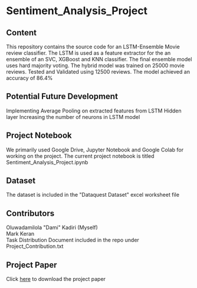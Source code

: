 # Sentiment_Analysis_Project
## Content
This repository contains the source code for an LSTM-Ensemble Movie review classifier. The LSTM is used as a feature extractor for the an ensemble of an SVC, XGBoost and KNN classifier. The final ensemble model uses hard majority voting. The hybrid model was trained on 25000 movie reviews. Tested and Validated using 12500 reviews. The model achieved an accuracy of 86.4%

## Potential Future Development
Implementing Average Pooling on extracted features from LSTM Hidden layer
Increasing the number of neurons in LSTM model

## Project Notebook
We primarily used Google Drive, Jupyter Notebook and Google Colab for working on the project. The current project notebook is titled Sentiment_Analysis_Project.ipynb

## Dataset
The dataset is included in the "Dataquest Dataset" excel worksheet file

## Contributors
Oluwadamilola "Dami" Kadiri (Myself)<br> 
Mark Keran <br>
Task Distribution Document included in the repo under Project_Contribution.txt

## Project Paper
Click [here](https://drive.google.com/drive/folders/1S3hrA4JvhnGMegKBioQR5OrRgP0MXRO2?usp=share_link) to download the project paper
